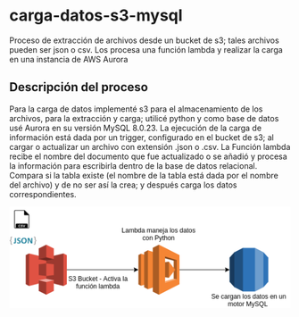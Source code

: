 # carga-datos-s3-mysql
Proceso de extracción de archivos desde un bucket de s3; tales archivos pueden ser json o csv. Los procesa una función lambda y realizar la carga en una instancia de AWS Aurora

## Descripción del  proceso
Para la carga de datos implementé s3 para el almacenamiento de los archivos, para la extracción y carga; utilicé python y como base de datos usé Aurora en su versión MySQL 8.0.23.
La ejecución de la carga de información está dada por un trigger, configurado en el bucket de s3; al cargar o actualizar un archivo con extensión .json o .csv. La Función lambda recibe el nombre del documento que fue actualizado o se añadió y procesa la información para escribirla dentro de la base de datos relacional. Compara si la tabla  existe (el nombre de la tabla está dada por el nombre del archivo) y de no ser así la crea; y después carga los datos correspondientes. 

![Diagrama 1](https://github.com/irvyncornejo/carga-datos-s3-mysql/blob/main/carga-s3-mysql.png)
